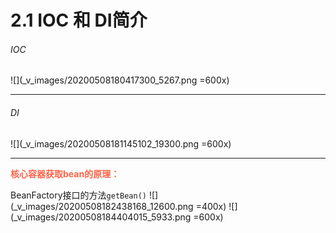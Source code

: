 # 2.1 IOC 和 DI简介
###### IOC
![](_v_images/20200508180417300_5267.png =600x)
***
###### DI
![](_v_images/20200508181145102_19300.png =600x)
***
<font color=tomato>**核心容器获取bean的原理：**</font>

BeanFactory接口的方法`getBean()`
![](_v_images/20200508182438168_12600.png =400x)
![](_v_images/20200508184404015_5933.png =600x)

